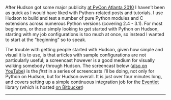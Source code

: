 After Hudson got some major publicity [at PyCon Atlanta 2010](http://blog.hudson-ci.org/content/hudson-pycon) I haven’t been as quick as I would have liked with Python-related posts and tutorials. I use Hudson to build and test a number of pure Python modules and C extensions across numerous Python versions (covering 2.4 - 3.1). For most beginners, or those simply looking to get started with Python on Hudson, starting with my job configurations is too much at once, so instead I wanted to start at the “beginning” so to speak.

The trouble with getting people started with Hudson, given how simple and visual it is to use, is that articles with sample configurations are not particularly useful; a screencast however is a good medium for visually walking somebody through Hudson. The screencast below ([also on YouTube](http://www.youtube.com/watch?v=5d-P4j5n_No)) is the _first_ in a series of screencasts I’ll be doing, not only for Python on Hudson, but for Hudson overall. It is just over four minutes long, and covers setting up a simple continuous integration job for the [Eventlet](http://eventlet.net) library (which is hosted [on Bitbucket](http://bitbucket.org/which_linden/eventlet/))

---
